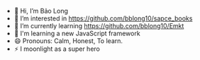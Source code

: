 - 👋 Hi, I’m Bảo Long
- 👀 I’m interested in https://github.com/bblong10/sapce_books
- 🌱 I’m currently learning https://github.com/bblong10/Emkt
- 💞️ I'm learning a new JavaScript framework
- 😄 Pronouns: Calm, Honest, To learn.
- ⚡ I moonlight as a super hero

<!---
bblong10/bblong10 is a ✨ special ✨ repository because its `README.md` (this file) appears on your GitHub profile.
You can click the Preview link to take a look at your changes.
--->
